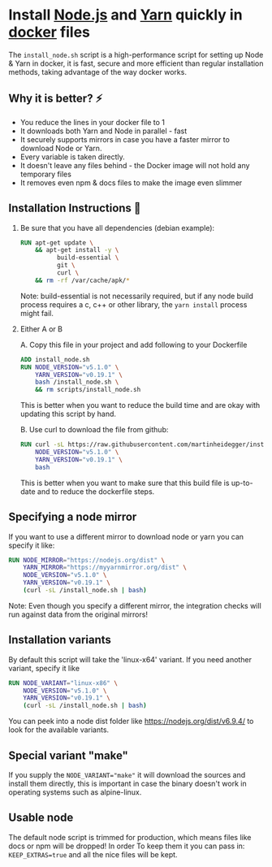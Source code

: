 # Install [Node.js](https://nodejs.org) and [Yarn](https://yarnpkg.com) quickly in [docker](https://docker.com) files

The `install_node.sh` script is a high-performance script for setting up Node & Yarn in docker,
it is fast, secure and more efficient than regular installation methods, taking
advantage of the way docker works.

## Why it is better? ⚡️
- You reduce the lines in your docker file to 1
- It downloads both Yarn and Node in parallel - fast 
- It securely supports mirrors in case you have a faster mirror to download Node or Yarn.
- Every variable is taken directly. 
- It doesn't leave any files behind - the Docker image will not hold any temporary files
- It removes even npm & docs files to make the image even slimmer

## Installation Instructions 🚀

1. Be sure that you have all dependencies (debian example): 
    ```dockerfile
    RUN apt-get update \
        && apt-get install -y \
              build-essential \
              git \
              curl \
        && rm -rf /var/cache/apk/*
    ```
    Note: build-essential is not necessarily required, but if any node build process requires a c, c++ or
          other library, the `yarn install` process might fail. 

2. Either A or B

    A. Copy this file in your project and add following to your Dockerfile 
   
      ```dockerfile
      ADD install_node.sh
      RUN NODE_VERSION="v5.1.0" \
          YARN_VERSION="v0.19.1" \
          bash /install_node.sh \
          && rm scripts/install_node.sh
      ```

      This is better when you want to reduce the build time and
      are okay with updating this script by hand.

    B. Use curl to download the file from github:

      ```dockerfile
      RUN curl -sL https://raw.githubusercontent.com/martinheidegger/install-node/master/install_node.sh  | \
          NODE_VERSION="v5.1.0" \
          YARN_VERSION="v0.19.1" \
          bash
      ``` 
        
      This is better when you want to make sure that this build file is up-to-date and to reduce the
      dockerfile steps.

## Specifying a node mirror

If you want to use a different mirror to download node or yarn you can specify it like:

```dockerfile
RUN NODE_MIRROR="https://nodejs.org/dist" \
    YARN_MIRROR="https://myyarnmirror.org/dist" \
    NODE_VERSION="v5.1.0" \
    YARN_VERSION="v0.19.1" \
    (curl -sL /install_node.sh | bash)
```

Note: Even though you specify a different mirror, the integration checks will run against data from the
      original mirrors!

## Installation variants

By default this script will take the 'linux-x64' variant. If you need another variant, specify it like

```dockerfile
RUN NODE_VARIANT="linux-x86" \
    NODE_VERSION="v5.1.0" \
    YARN_VERSION="v0.19.1" \
    (curl -sL /install_node.sh | bash)
```
 
You can peek into a node dist folder like https://nodejs.org/dist/v6.9.4/ to look for the available variants.

## Special variant "make"

If you supply the `NODE_VARIANT="make"` it will download the sources and install them directly, this is important
in case the binary doesn't work in operating systems such as alpine-linux.

## Usable node

The default node script is trimmed for production, which means files like docs or npm will be dropped! In order
To keep them it you can pass in: `KEEP_EXTRAS=true` and all the nice files will be kept.
